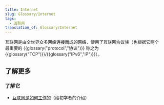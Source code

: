 ```yaml
---
title: Internet
slug: Glossary/Internet
tags:
  - 互联网
translation_of: Glossary/Internet
---
```

互联网是由全世界众多网络连接而成的网络，使用了互联网协议族（也根据它两个最重要的 {{glossary("protocol","协议")}} 称之为 {{glossary("TCP")}}/{{glossary("IPv6","IP")}}）。

## 了解更多

### 了解它

- [互联网是如何工作的](/zh-CN/docs/Learn/Common_questions/How_does_the_Internet_work)（给初学者的介绍）
